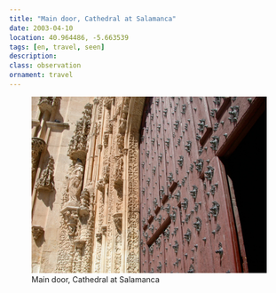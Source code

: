 ```yaml
---
title: "Main door, Cathedral at Salamanca"
date: 2003-04-10
location: 40.964486, -5.663539
tags: [en, travel, seen]
description: 
class: observation
ornament: travel
---
```


<figure>
  <img src="/assets/img/2003-04-10-main-door-cathedral-at-salamanca.jpeg" alt="Main door, Cathedral at Salamanca">
  <figcaption>Main door, Cathedral at Salamanca</figcaption>
</figure>
